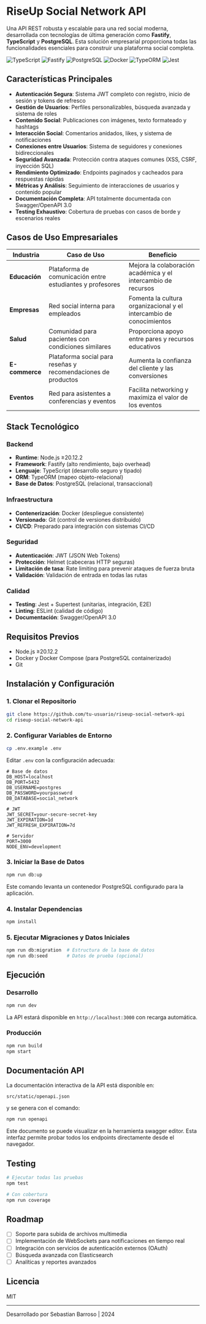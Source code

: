 # RiseUp Social Network API

Una API REST robusta y escalable para una red social moderna, desarrollada con tecnologías de última generación como **Fastify**, **TypeScript** y **PostgreSQL**. Esta solución empresarial proporciona todas las funcionalidades esenciales para construir una plataforma social completa.

![TypeScript](https://img.shields.io/badge/-TypeScript-3178C6?style=flat-square&logo=typescript&logoColor=white)
![Fastify](https://img.shields.io/badge/-Fastify-000000?style=flat-square&logo=fastify&logoColor=white)
![PostgreSQL](https://img.shields.io/badge/-PostgreSQL-336791?style=flat-square&logo=postgresql&logoColor=white)
![Docker](https://img.shields.io/badge/-Docker-2496ED?style=flat-square&logo=docker&logoColor=white)
![TypeORM](https://img.shields.io/badge/-TypeORM-FE0902?style=flat-square&logo=typeorm&logoColor=white)
![Jest](https://img.shields.io/badge/-Jest-C21325?style=flat-square&logo=jest&logoColor=white)

## Características Principales

- **Autenticación Segura**: Sistema JWT completo con registro, inicio de sesión y tokens de refresco
- **Gestión de Usuarios**: Perfiles personalizables, búsqueda avanzada y sistema de roles
- **Contenido Social**: Publicaciones con imágenes, texto formateado y hashtags
- **Interacción Social**: Comentarios anidados, likes, y sistema de notificaciones
- **Conexiones entre Usuarios**: Sistema de seguidores y conexiones bidireccionales
- **Seguridad Avanzada**: Protección contra ataques comunes (XSS, CSRF, inyección SQL)
- **Rendimiento Optimizado**: Endpoints paginados y cacheados para respuestas rápidas
- **Métricas y Análisis**: Seguimiento de interacciones de usuarios y contenido popular
- **Documentación Completa**: API totalmente documentada con Swagger/OpenAPI 3.0
- **Testing Exhaustivo**: Cobertura de pruebas con casos de borde y escenarios reales

## Casos de Uso Empresariales

| Industria | Caso de Uso | Beneficio |
|-----------|-------------|-----------|
| **Educación** | Plataforma de comunicación entre estudiantes y profesores | Mejora la colaboración académica y el intercambio de recursos |
| **Empresas** | Red social interna para empleados | Fomenta la cultura organizacional y el intercambio de conocimientos |
| **Salud** | Comunidad para pacientes con condiciones similares | Proporciona apoyo entre pares y recursos educativos |
| **E-commerce** | Plataforma social para reseñas y recomendaciones de productos | Aumenta la confianza del cliente y las conversiones |
| **Eventos** | Red para asistentes a conferencias y eventos | Facilita networking y maximiza el valor de los eventos |

## Stack Tecnológico

### Backend
- **Runtime**: Node.js ≥20.12.2
- **Framework**: Fastify (alto rendimiento, bajo overhead)
- **Lenguaje**: TypeScript (desarrollo seguro y tipado)
- **ORM**: TypeORM (mapeo objeto-relacional)
- **Base de Datos**: PostgreSQL (relacional, transaccional)

### Infraestructura
- **Contenerización**: Docker (despliegue consistente)
- **Versionado**: Git (control de versiones distribuido)
- **CI/CD**: Preparado para integración con sistemas CI/CD

### Seguridad
- **Autenticación**: JWT (JSON Web Tokens)
- **Protección**: Helmet (cabeceras HTTP seguras)
- **Limitación de tasa**: Rate limiting para prevenir ataques de fuerza bruta
- **Validación**: Validación de entrada en todas las rutas

### Calidad
- **Testing**: Jest + Supertest (unitarias, integración, E2E)
- **Linting**: ESLint (calidad de código)
- **Documentación**: Swagger/OpenAPI 3.0

## Requisitos Previos

- Node.js ≥20.12.2
- Docker y Docker Compose (para PostgreSQL containerizado)
- Git

## Instalación y Configuración

### 1. Clonar el Repositorio

```bash
git clone https://github.com/tu-usuario/riseup-social-network-api
cd riseup-social-network-api
```

### 2. Configurar Variables de Entorno

```bash
cp .env.example .env
```

Editar `.env` con la configuración adecuada:

```env
# Base de datos
DB_HOST=localhost
DB_PORT=5432
DB_USERNAME=postgres
DB_PASSWORD=yourpassword
DB_DATABASE=social_network

# JWT
JWT_SECRET=your-secure-secret-key
JWT_EXPIRATION=1d
JWT_REFRESH_EXPIRATION=7d

# Servidor
PORT=3000
NODE_ENV=development
```

### 3. Iniciar la Base de Datos

```bash
npm run db:up
```

Este comando levanta un contenedor PostgreSQL configurado para la aplicación.

### 4. Instalar Dependencias

```bash
npm install
```

### 5. Ejecutar Migraciones y Datos Iniciales

```bash
npm run db:migration  # Estructura de la base de datos
npm run db:seed       # Datos de prueba (opcional)
```

## Ejecución

### Desarrollo

```bash
npm run dev
```

La API estará disponible en `http://localhost:3000` con recarga automática.

### Producción

```bash
npm run build
npm start
```

## Documentación API

La documentación interactiva de la API está disponible en:

```
src/static/openapi.json
```
y se genera con el comando:

```bash
npm run openapi
```
Este documento se puede visualizar en la herramienta swagger editor. Esta interfaz permite probar todos los endpoints directamente desde el navegador.

## Testing

```bash
# Ejecutar todas las pruebas
npm test

# Con cobertura
npm run coverage
```

## Roadmap

- [ ] Soporte para subida de archivos multimedia
- [ ] Implementación de WebSockets para notificaciones en tiempo real
- [ ] Integración con servicios de autenticación externos (OAuth)
- [ ] Búsqueda avanzada con Elasticsearch
- [ ] Analíticas y reportes avanzados

## Licencia

MIT

---

Desarrollado por Sebastian Barroso | 2024